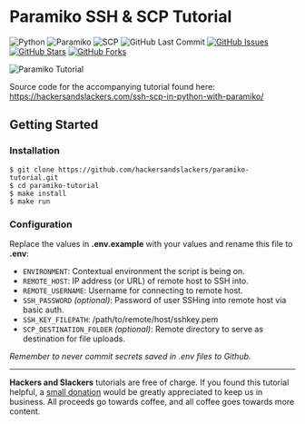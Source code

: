 # Paramiko SSH & SCP Tutorial

![Python](https://img.shields.io/badge/Python-v^3.8-blue.svg?logo=python&longCache=true&logoColor=white&colorB=5e81ac&style=flat-square&colorA=4c566a)
![Paramiko](https://img.shields.io/badge/Paramiko-v^2.7.2-blue.svg?longCache=true&logo=python&style=flat-square&logoColor=white&colorB=5e81ac&colorA=4c566a)
![SCP](https://img.shields.io/badge/SCP-v0.13.3-blue.svg?longCache=true&logo=python&style=flat-square&logoColor=white&colorB=5e81ac&colorA=4c566a)
![GitHub Last Commit](https://img.shields.io/github/last-commit/google/skia.svg?style=flat-square&colorA=4c566a&colorB=a3be8c&logo=GitHub)
[![GitHub Issues](https://img.shields.io/github/issues/hackersandslackers/paramiko-tutorial.svg?style=flat-square&colorA=4c566a&logo=GitHub&colorB=ebcb8b)](https://github.com/hackersandslackers/paramiko-tutorial/issues)
[![GitHub Stars](https://img.shields.io/github/stars/hackersandslackers/paramiko-tutorial.svg?style=flat-square&colorA=4c566a&logo=GitHub&colorB=ebcb8b)](https://github.com/hackersandslackers/paramiko-tutorial/stargazers)
[![GitHub Forks](https://img.shields.io/github/forks/hackersandslackers/paramiko-tutorial.svg?style=flat-square&colorA=4c566a&logo=GitHub&colorB=ebcb8b)](https://github.com/hackersandslackers/paramiko-tutorial/network)

![Paramiko Tutorial](https://github.com/hackersandslackers/paramiko-tutorial/blob/master/.github/paramiko@2x.jpg)

Source code for the accompanying tutorial found here: https://hackersandslackers.com/ssh-scp-in-python-with-paramiko/

## Getting Started


### Installation

```shell
$ git clone https://github.com/hackersandslackers/paramiko-tutorial.git
$ cd paramiko-tutorial
$ make install
$ make run
```

### Configuration

Replace the values in **.env.example** with your values and rename this file to **.env**:

* `ENVIRONMENT`: Contextual environment the script is being on.
* `REMOTE_HOST`: IP address (or URL) of remote host to SSH into.
* `REMOTE_USERNAME`: Username for connecting to remote host.
* `SSH_PASSWORD` _(optional)_: Password of user SSHing into remote host via basic auth.
* `SSH_KEY_FILEPATH`: /path/to/remote/host/sshkey.pem
* `SCP_DESTINATION_FOLDER` _(optional)_: Remote directory to serve as destination for file uploads.

*Remember to never commit secrets saved in .env files to Github.*

-----

**Hackers and Slackers** tutorials are free of charge. If you found this tutorial helpful, a [small donation](https://www.buymeacoffee.com/hackersslackers) would be greatly appreciated to keep us in business. All proceeds go towards coffee, and all coffee goes towards more content.
